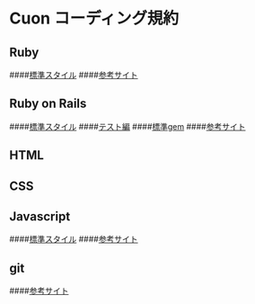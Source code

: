 # Cuon コーディング規約

## Ruby

####[標準スタイル](./ruby/standard.md)
####[参考サイト](./ruby/references.md)

## Ruby on Rails

####[標準スタイル](./rails/standard.md)
####[テスト編](./rails/test.md)
####[標準gem](./rails/gems.md)
####[参考サイト](./rails/references.md)

## HTML

## CSS

## Javascript

####[標準スタイル](./javascript/standard.md)
####[参考サイト](./javascript/references.md)

## git

####[参考サイト](./git/references.md)
